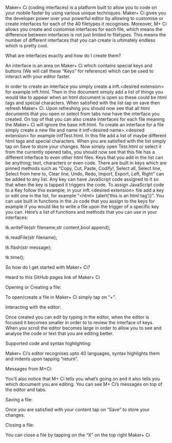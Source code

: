 Maker+ Ci (coding interfaces) is a platform built to allow you to code on your mobile faster by using various unique techniques. Maker+ Ci gives you the developer power over your powerful editor by allowing to customise or create interfaces for each of the 40 filetypes it recognises. Moreover, M+ Ci allows you create and customise interfaces for each file, which means the difference between interfaces is not just limited to filetypes. This means the number of different interfaces that you can create is ultimately endless which is pretty cool.

What are interfaces exactly and how do I create them?

An interface is an area on Maker+ Ci which contains special keys and buttons (We will call these “Keys” for reference) which can be used to interact with your editor faster.

In order to create an interface you simply create a inft.\<desired extension\> for example inft.html. Then in this document simply add a list of things you would like to appear when an html document is open so these could be html tags and special characters. When satisfied with the list tap on save then refresh Maker+ Ci. Upon refreshing you should now see that all html documents that you open or select from tabs now have the interface you created. On top of that you can also create interfaces for each file meaning the Maker+ Ci will ignore the base inft.html. To create an interface for a file simply create a new file and name it intf\<desired name\>.\<desired extension\> for example intfTest.html. In this file add a list of maybe different html tags and special characters. When you are satisfied with the list simply tap on Save to store your changes. Now simply open Test.html or select it from the currently opened tabs, you should now see that this file has a different interface to even other html files.
Keys that you add in the list can be anything; text, characters or even code. There are built in keys which are pinned methods such as “Copy, Cut, Paste, Codify!, Select all, Select line, Select from here to, Clear line, Undo, Redo, Import, Export, Left, Right” can be added to any list. Any key can have JavaScript code assigned to it so that when the key is tapped it triggers the code. To assign JavaScript code to a Key follow this example; in your inft.\<desired extension\> file add a key or edit one in the list, for example “\<html\> {alert(‘this is an html tag’)}”. You can use built in functions in the Js code that you assign to the keys for example if you would like to write a file upon the trigger of a specific key you can. Here’s a list of functions and methods that you can use in your interfaces:

tk.writeFile(str filename,str content,bool append);

tk.readFile(str filename);

tk.flash(str message);

tk.time();

So how do I get started with Maker+ Ci?

Heard to this GitHub pages link of Maker+ Ci

Opening or Creating a file:

To open/create a file in Maker+ Ci simply tap on “+”.

Interacting with the editor:

Once created you can edit by typing in the editor, when the editor is focused it becomes smaller in order to to review the interface of keys. When you scroll the editor becomes large in order to allow you to see and analyse the code or text that you are editing better.

Supported code and syntax highlighting:

Maker+ Ci’s editor recognises upto 40 languages, syntax highlights them and indents upon tapping “return”.

Messages from M+Ci:

You’ll also notice that M+ Ci tells you what’s going on and it also tells you which document you are editing. You can see M+ Ci’s messages on top of the editor and tabs.

Saving a file:

Once you are satisfied with your content tap on “Save” to store your changes.

Closing a file:

You can close a file by tapping on the “X” on the top right Maker+ Ci
